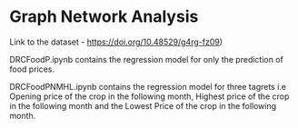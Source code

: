# Graph Network Analysis


 Link to the dataset - https://doi.org/10.48529/g4rg-fz09)

DRCFoodP.ipynb contains the regression model for only the prediction of food prices.

DRCFoodPNMHL.ipynb contains the regression model for three tagrets i.e Opening price of the crop in the following month, Highest price of the crop in the following month and the Lowest Price of the crop in the following month.

